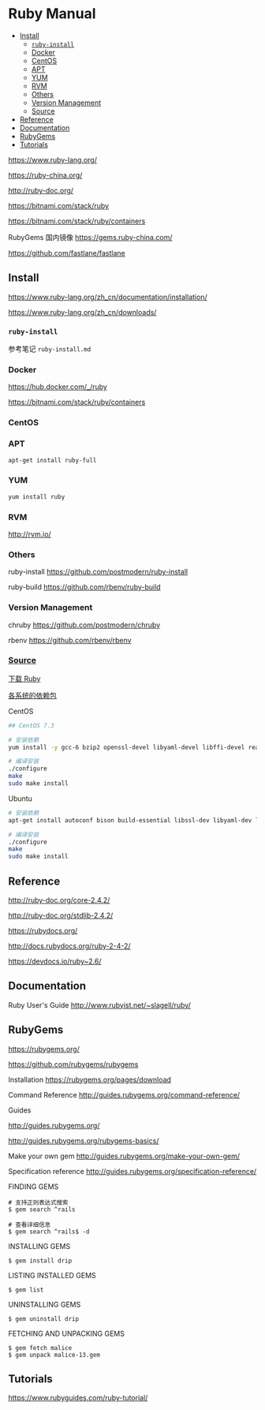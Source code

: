 <!-- omit in toc -->
# Ruby Manual

- [Install](#install)
  - [`ruby-install`](#ruby-install)
  - [Docker](#docker)
  - [CentOS](#centos)
  - [APT](#apt)
  - [YUM](#yum)
  - [RVM](#rvm)
  - [Others](#others)
  - [Version Management](#version-management)
  - [Source](#source)
- [Reference](#reference)
- [Documentation](#documentation)
- [RubyGems](#rubygems)
- [Tutorials](#tutorials)

<https://www.ruby-lang.org/>

<https://ruby-china.org/>

<http://ruby-doc.org/>

<https://bitnami.com/stack/ruby>

<https://bitnami.com/stack/ruby/containers>

RubyGems 国内镜像 <https://gems.ruby-china.com/>

<https://github.com/fastlane/fastlane>

<!-- #ruby-install -->
## Install

<https://www.ruby-lang.org/zh_cn/documentation/installation/>

<https://www.ruby-lang.org/zh_cn/downloads/>

### `ruby-install`

参考笔记 `ruby-install.md`

### Docker

<https://hub.docker.com/_/ruby>

<https://bitnami.com/stack/ruby/containers>

### CentOS

### APT
```bash
apt-get install ruby-full
```

### YUM
```bash
yum install ruby
```

### RVM

http://rvm.io/

### Others

ruby-install
https://github.com/postmodern/ruby-install

ruby-build
https://github.com/rbenv/ruby-build

### Version Management

chruby
https://github.com/postmodern/chruby

rbenv
https://github.com/rbenv/rbenv

### [Source](https://www.ruby-lang.org/zh_cn/documentation/installation/#building-from-source)

[下载 Ruby](https://www.ruby-lang.org/zh_cn/downloads/)

[各系统的依赖包](https://github.com/rbenv/ruby-build/wiki#suggested-build-environment)

CentOS

```bash
## CentOS 7.3

# 安装依赖
yum install -y gcc-6 bzip2 openssl-devel libyaml-devel libffi-devel readline-devel zlib-devel gdbm-devel ncurses-devel

# 编译安装
./configure
make
sudo make install
```

Ubuntu

```bash
# 安装依赖
apt-get install autoconf bison build-essential libssl-dev libyaml-dev libreadline6-dev zlib1g-dev libncurses5-dev libffi-dev libgdbm5 libgdbm-dev

# 编译安装
./configure
make
sudo make install
```

## Reference

http://ruby-doc.org/core-2.4.2/

http://ruby-doc.org/stdlib-2.4.2/

https://rubydocs.org/

http://docs.rubydocs.org/ruby-2-4-2/

<https://devdocs.io/ruby~2.6/>

## Documentation

Ruby User's Guide
http://www.rubyist.net/~slagell/ruby/

## RubyGems

https://rubygems.org/

https://github.com/rubygems/rubygems

Installation
https://rubygems.org/pages/download

Command Reference
http://guides.rubygems.org/command-reference/

Guides

http://guides.rubygems.org/

http://guides.rubygems.org/rubygems-basics/

Make your own gem
http://guides.rubygems.org/make-your-own-gem/

Specification reference
http://guides.rubygems.org/specification-reference/


FINDING GEMS
```
# 支持正则表达式搜索
$ gem search ^rails

# 查看详细信息
$ gem search ^rails$ -d

```

INSTALLING GEMS
```
$ gem install drip
```

LISTING INSTALLED GEMS
```
$ gem list
```

UNINSTALLING GEMS
```
$ gem uninstall drip
```

FETCHING AND UNPACKING GEMS
```
$ gem fetch malice
$ gem unpack malice-13.gem
```

## Tutorials

<https://www.rubyguides.com/ruby-tutorial/>
